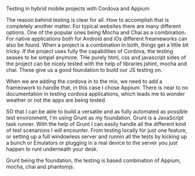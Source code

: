 Testing in hybrid mobile projects with Cordova and Appium

The reason behind testing is clear for all. How to accomplish that is completely another matter. For typical websites there are many
different options. One of the popular ones being Mocha and Chai as a combination. For native applications both for Android and
iOs different freameworks can also be found. When a project is a combination in both, things get a little bit tricky. If the
project uses fully the capabilities of Cordova, the testing seases to be simpel anymore. THe purely html, css and javascript
sides of the project can be nicely tested with the help of libraries jshint, mocha and chai. These give us a good foundation to
build our JS testing on.

When we are adding the cordova in to the mix, we need to add a frameowork to handle that, in this case I chose Appium. There is near to no
documentation in testing cordova applications, which leads me to wonder weather or not the apps are being tested.

SO that I can be able to build a versatile and as fully automated as possible test environment, I'm using Grunt as my foundation.
Grunt is a JavaScript task runner. With the help of Grunt I can easily handle all the different kind of test scenarions I will encounter.
From testing locally for just one feature, or setting up a full windowless server and runnin all the tests by kicking up a bunch or Emulators
or plugging in  a real device to the server you just happen to runt underneath your desk.

Grunt being the foundation, the testing is based combination of Appium, mocha, chai and phantomjs.
